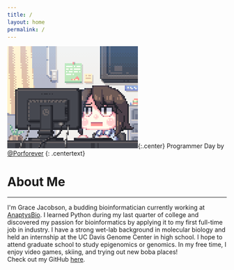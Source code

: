 ```yaml
---
title: /
layout: home
permalink: /
---
```

![Programmer_Day](/assets/Programmer_Day.gif){:.center}
Programmer Day by [@Porforever](https://www.deviantart.com/porforever/art/Programmer-Day-601013649)
{: .centertext}


# About Me <br>
----------

I'm Grace Jacobson, a budding bioinformatician currently working at [AnaptysBio](https://www.anaptysbio.com/). I learned Python during my last quarter of college and discovered my passion for bioinformatics by applying it to my first full-time job in industry. I have a strong wet-lab background in molecular biology and held an internship at the UC Davis Genome Center in high school. I hope to attend graduate school to study epigenomics or genomics. In my free time, I enjoy video games, skiing, and trying out new boba places!
<br>
Check out my GitHub [here](https://github.com/gracejacobson). 